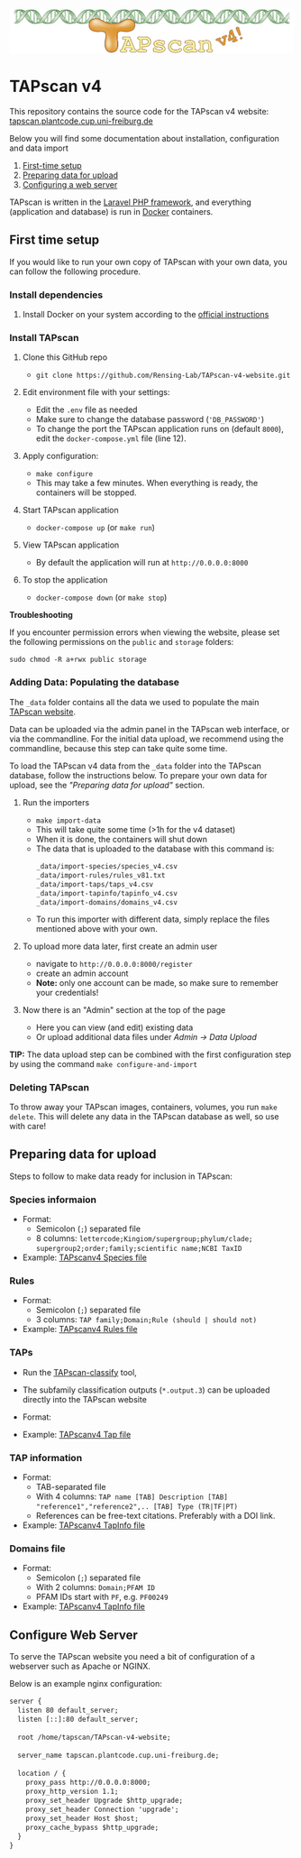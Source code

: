 ![](public/img/TAPscan_logo_v4.png)

# TAPscan v4

This repository contains the source code for the TAPscan v4 website: [tapscan.plantcode.cup.uni-freiburg.de](http://tapscan.plantcode.cup.uni-freiburg.de)

Below you will find some documentation about installation, configuration and data import

1. [First-time setup](#first-time-setup)
2. [Preparing data for upload](#preparing-data-for-upload)
3. [Configuring a web server](#configure-web-server)


TAPscan is written in the [Laravel PHP framework](https://laravel.com/), and everything (application and database) is run in [Docker](https://www.docker.com/) containers.


## First time setup

If you would like to run your own copy of TAPscan with your own data, you can follow the following procedure.

### Install dependencies

1. Install Docker on your system according to the [official instructions](https://docs.docker.com/engine/install/)


### Install TAPscan

1. Clone this GitHub repo
   - `git clone https://github.com/Rensing-Lab/TAPscan-v4-website.git`

2. Edit environment file with your settings:
   - Edit the `.env` file as needed
   - Make sure to change the database password (`'DB_PASSWORD'`)
   - To change the port the TAPscan application runs on (default `8000`), edit the `docker-compose.yml` file (line 12).

3. Apply configuration:
   - `make configure`
   - This may take a few minutes. When everything is ready, the containers will be stopped.

4. Start TAPscan application
   - `docker-compose up` (or `make run`)

5. View  TAPscan application
   - By default the application will run at `http://0.0.0.0:8000`

6. To stop the application
   - `docker-compose down` (or `make stop`)

**Troubleshooting**

If you encounter permission errors when viewing the website, please set the following permissions on the `public` and `storage` folders:

```
sudo chmod -R a+rwx public storage
```


### Adding Data: Populating the database

The `_data` folder contains all the data we used to populate the main [TAPscan website](http://tapscan.plantcode.cup.uni-freiburg.de/).

Data can be uploaded via the admin panel in the TAPscan web interface, or via the commandline. For the initial data upload, we recommend using the commandline, because this step can take quite some time.

To load the TAPscan v4 data from the `_data` folder into the TAPscan database, follow the instructions below. To prepare your own data for upload, see the *"Preparing data for upload"* section.

1. Run the importers
   - `make import-data`
   - This will take quite some time (>1h for the v4 dataset)
   - When it is done, the containers will shut down
   - The data that is uploaded to the database with this command is:
     ```
     _data/import-species/species_v4.csv
     _data/import-rules/rules_v81.txt
     _data/import-taps/taps_v4.csv
     _data/import-tapinfo/tapinfo_v4.csv
     _data/import-domains/domains_v4.csv
     ```
   - To run this importer with different data, simply replace the files mentioned above with your own.

3. To upload more data later, first create an admin user
   - navigate to `http://0.0.0.0:8000/register`
   - create an admin account
   - **Note:** only one account can be made, so make sure to remember your credentials!

4. Now there is an "Admin" section at the top of the page
   - Here you can view (and edit) existing data
   - Or upload additional data files under *Admin -> Data Upload*


**TIP:** The data upload step can be combined with the first configuration step by using the command `make configure-and-import`


### Deleting TAPscan

To throw away your TAPscan images, containers, volumes, you run `make delete`.
This will delete any data in the TAPscan database as well, so use with care!


## Preparing data for upload

Steps to follow to make data ready for inclusion in TAPscan:

### Species informaion
- Format:
	- Semicolon (`;`) separated file
    - 8 columns: `lettercode;Kingiom/supergroup;phylum/clade; supergroup2;order;family;scientific name;NCBI TaxID`
- Example: [TAPscanv4 Species file](https://github.com/Rensing-Lab/TAPscan-v4-website/blob/main/_data/import-species/species_v4.csv)

### Rules
- Format:
	- Semicolon (`;`) separated file
    - 3 columns: `TAP family;Domain;Rule (should | should not)`
- Example: [TAPscanv4 Rules file](https://github.com/Rensing-Lab/TAPscan-v4-website/blob/main/_data/import-rules/rules_v81.txt)

### TAPs
- Run the [TAPscan-classify](https://github.com/Rensing-Lab/TAPscan-classify) tool,
- The subfamily classification outputs (`*.output.3`) can be uploaded directly into the TAPscan website
- Format:

- Example: [TAPscanv4 Tap file](https://github.com/Rensing-Lab/TAPscan-v4-website/blob/main/_data/import-tap/taps_v4.csv)

### TAP information
- Format:
  - TAB-separated file
  - With 4 columns: `TAP name [TAB] Description [TAB] "reference1","reference2",.. [TAB] Type (TR|TF|PT)`
  - References can be free-text citations. Preferably with a DOI link.
- Example: [TAPscanv4 TapInfo file](https://github.com/Rensing-Lab/TAPscan-v4-website/blob/main/_data/import-tapinfo/tapinfo_v4.csv)

### Domains file
- Format:
  - Semicolon (`;`) separated file
  - With 2 columns: `Domain;PFAM ID`
  - PFAM IDs start with `PF`, e.g. `PF00249`
- Example: [TAPscanv4 TapInfo file](https://github.com/Rensing-Lab/TAPscan-v4-website/blob/main/_data/import-domain/domains_v4.csv)



## Configure Web Server

To serve the TAPscan website you need a bit of configuration of a webserver such as Apache or NGINX.

Below is an example nginx configuration:

```
server {
  listen 80 default_server;
  listen [::]:80 default_server;

  root /home/tapscan/TAPscan-v4-website;

  server_name tapscan.plantcode.cup.uni-freiburg.de;

  location / {
    proxy_pass http://0.0.0.0:8000;
    proxy_http_version 1.1;
    proxy_set_header Upgrade $http_upgrade;
    proxy_set_header Connection 'upgrade';
    proxy_set_header Host $host;
    proxy_cache_bypass $http_upgrade;
  }
}
```







